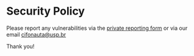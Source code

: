 # Security Policy

Please report any vulnerabilities via the [private reporting form](https://github.com/bruvellu/cifonauta/security) or via our email [cifonauta@usp.br](mailto:cifonauta@usp.br)

Thank you!
